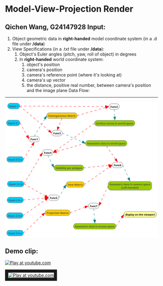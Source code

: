 **Model-View-Projection Render**
================================
Qichen Wang, G24147928
Input:
-----
   1. Object geometric data in **right-handed** model coordinate system (in a .d file under **/data**)
   2. View Specifications (in a .txt file under **/data**):
      1. Object's Euler angles (pitch, yaw, roll of object) in degrees
      2. In **right-handed** world coordinate system:
         1. object's position
         2. camera's position
         3. camera's reference point (where it's looking at)
         4. camera's up vector
         5. the distance, positive real number, between camera's position and the image plane 
Data Flow:
---------
![flow chart](https://github.com/QichenW/MyRenderDocumentations/blob/master/Lab1/data_flow.png "Data flow chart of the software")

Demo clip:
---------
[![Play at youtube.com](https://img.youtube.com/vi/fFu08kVndPQ/0.jpg "Play at youtube.com")](https://youtu.be/fFu08kVndPQ)

<a href="http://www.youtube.com/watch?feature=player_embedded&v=fFu08kVndPQ
" target="_blank"><img src="http://img.youtube.com/vi/fFu08kVndPQ/0.jpg" 
alt="Play at youtube.com" width="240" height="180" border="10" /></a>
